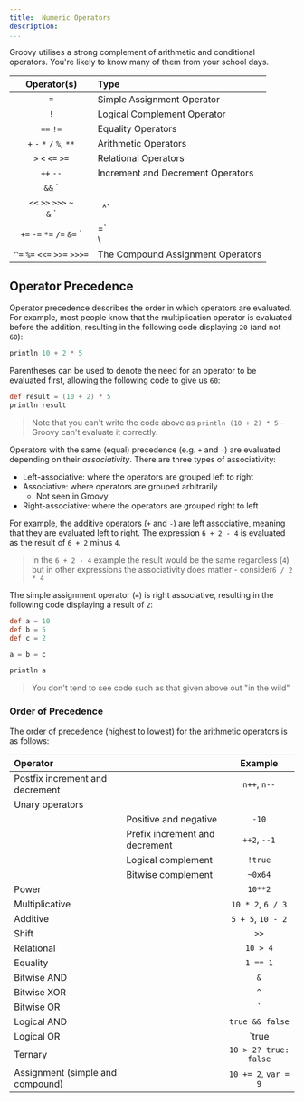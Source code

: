 ```yaml
---
title:	Numeric Operators  
description:	
...
```

Groovy utilises a strong complement of arithmetic and conditional operators. You're likely to know many of them from your school days. 

|Operator(s)         							  |Type
|:-------------------------------:|:------------------------------|
|`=`	| Simple Assignment Operator|
|`!`	| Logical Complement Operator|
|`==`   `!=`	| Equality Operators|   
|`+`   `-`   `*`   `/`  `%`, `**`	| Arithmetic Operators|
|`>`   `<`   `<=`  `>=`	| Relational Operators|
|`++`  `--`	| Increment and Decrement Operators|
|`&&`  `||`   `?:`	| Conditional Operators|
|`<<`   `>>`   `>>>`   `~`<br/>   `&` `|` `^`	| Bitwise Operators|
|`+=`  `-=`  `*=`  `/=`  `&=`  `|=`<br/> \
`^=`  `%=`  `<<=`  `>>=`  `>>>=`	| The Compound Assignment Operators|

## Operator Precedence
Operator precedence describes the order in which operators are evaluated. For example, most people know that the multiplication operator is evaluated before the addition, resulting in the following code displaying `20` (and not `60`):

```groovy
println 10 + 2 * 5
```

Parentheses can be used to denote the need for an operator to be evaluated first, allowing the following code to give us `60`: 

```groovy
def result = (10 + 2) * 5
println result
```

>Note that you can't write the code above as `println (10 + 2) * 5` - Groovy can't evaluate it correctly.

Operators with the same (equal) precedence (e.g. `+` and `-`) are evaluated depending on their _associativity_. There are three types of associativity:

* Left-associative: where the operators are grouped left to right
* Associative: where operators are grouped arbitrarily
	* Not seen in Groovy
* Right-associative: where the operators are grouped right to left

For example, the additive operators (`+` and `-`) are left associative, meaning that they are evaluated left to right. The expression `6 + 2 - 4` is evaluated as the result of `6 + 2` minus `4`. 

>In the `6 + 2 - 4` example the result would be the same regardless (`4`) but in other expressions the associativity does matter - consider`6 / 2 * 4`

The simple assignment operator (`=`) is right associative, resulting in the following code displaying a result of `2`:

```groovy
def a = 10
def b = 5
def c = 2

a = b = c

println a
```

>You don't tend to see code such as that given above out "in the wild"

### Order of Precedence

The order of precedence (highest to lowest) for the arithmetic operators is as follows:

|Operator||Example|  
| :------ | :-----	| :------:	|  
|Postfix increment and decrement	|| `n++`, `n--`	|  
|Unary operators	||	|  
||Positive and negative 	| `-10`	|  
||Prefix increment and decrement	| `++2`, `--1`	|  
||Logical complement	| `!true`	|  
||Bitwise complement	| `~0x64`	|  
|Power	|| `10**2`	|  
|Multiplicative	|| `10 * 2`, `6 / 3`	|  
|Additive	|| `5 + 5`, `10 - 2`	|  
|Shift	|| `>>`	| 
|Relational	|| `10 > 4`	|  
|Equality	|| `1 == 1`	|  
|Bitwise AND	|| `&`	|  
|Bitwise XOR	|| `^`	|  
|Bitwise OR	|| `|`	|  
|Logical AND	|| `true && false`	|  
|Logical OR	|| `true || false`	|  
|Ternary	|| `10 > 2? true: false`	|  
|Assignment (simple and compound)	|| `10 += 2`, `var = 9`	| 





